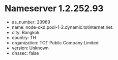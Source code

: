 # Nameserver 1.2.252.93

* as_number: 23969
* name: node-okd.pool-1-2.dynamic.totinternet.net.
* city: Bangkok
* country: TH
* organization: TOT Public Company Limited
* version: Unknown
* dnssec: false
